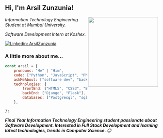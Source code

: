 <h2>Hi, I'm Arsil Zunzunia!</h2>
<img align='right' src="https://media.giphy.com/media/M9gbBd9nbDrOTu1Mqx/giphy.gif" width="230">
<p><em>Information Technology Engineering Student at Mumbai University. 
</em></p>
<p><em>Software Development Intern at Koshex. 
</em></p>

[![Linkedin: ArsilZunzunia](https://img.shields.io/badge/-arsil-blue?style=flat-square&logo=Linkedin&logoColor=white&link=https://www.linkedin.com/in/arsil-zunzunia/)](https://www.linkedin.com/in/arsil-zunzunia/)


### A little more about me...  

```javascript
const arsil = {
    pronouns: "He" | "Him",
    code: ["Python", "JavaScript", "Php"],
    askMeAbout: ["software dev", "back-end dev", "front-end dev"],
    technologies: {
        frontEnd: ["HTML5", "CSS3", "Bootstrap"],
        backEnd: ["Django", "Flask"],
        databases: ["Postgresql", "sqlite"],
    },

};
```

<em><b>Final Year Information Technology Engineering student passionate about Software Development. Interested in Full Stack Development and learning latest technologies, trends in Computer Science. </b> 😊</em>
